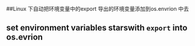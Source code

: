 
##Linux 下自动把环境变量中的export 导出的环境变量添加到os.envrion 中去

## set environment variables starswith `export` into os.evrion 